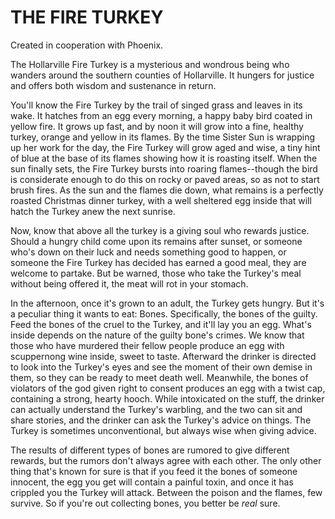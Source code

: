 # THE FIRE TURKEY
Created in cooperation with Phoenix.

The Hollarville Fire Turkey is a mysterious and wondrous being who wanders around the southern counties of Hollarville. It hungers for justice and offers both  wisdom and sustenance in return.

You'll know the Fire Turkey by the trail of singed grass and leaves in its wake. It hatches from an egg every morning, a happy baby bird coated in yellow fire. It grows up fast, and by noon it will grow into a fine, healthy turkey, orange and yellow in its flames. By the time Sister Sun is wrapping up her work for the day, the Fire Turkey will grow aged and wise, a tiny hint of blue at the base of its flames showing how it is roasting itself. When the sun finally sets, the Fire Turkey bursts into roaring flames--though the bird is considerate enough to do this on rocky or paved areas, so as not to start brush fires. As the sun and the flames die down, what remains is a perfectly roasted Christmas dinner turkey, with a well sheltered egg inside that will hatch the Turkey anew the next sunrise.

Now, know that above all the turkey is a giving soul who rewards justice. Should a hungry child come upon its remains after sunset, or someone who's down on their luck and needs something good to happen, or someone the Fire Turkey has decided has earned a good meal, they are welcome to partake. But be warned, those who take the Turkey's meal without being offered it, the meat will rot in your stomach.

In the afternoon, once it's grown to an adult, the Turkey gets hungry. But it's a peculiar thing it wants to eat: Bones. Specifically, the bones of the guilty. Feed the bones of the cruel to the Turkey, and it'll lay you an egg. What's inside depends on the nature of the guilty bone's crimes. We know that those who have murdered their fellow people produce an egg with scuppernong wine inside, sweet to taste. Afterward the drinker is directed to look into the Turkey's eyes and see the moment of their own demise in them, so they can be ready to meet death well. Meanwhile, the bones of violators of the god given right to consent produces an egg with a twist cap, containing a strong, hearty hooch. While intoxicated on the stuff, the drinker can actually understand the Turkey's warbling, and the two can sit and share stories, and the drinker can ask the Turkey's advice on things. The Turkey is sometimes unconventional, but always wise when giving advice.

The results of different types of bones are rumored to give different rewards, but the rumors don't always agree with each other. The only other thing that's known for sure is that if you feed it the bones of someone innocent, the egg you get will contain a painful toxin, and once it has crippled you the Turkey will attack. Between the poison and the flames, few survive. So if you're out collecting bones, you better be *real* sure.
